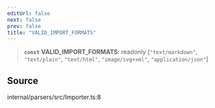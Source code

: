 ```yaml
---
editUrl: false
next: false
prev: false
title: "VALID_IMPORT_FORMATS"
---
```


> **`const`** **VALID\_IMPORT\_FORMATS**: readonly [`"text/markdown"`, `"text/plain"`, `"text/html"`, `"image/svg+xml"`, `"application/json"`]

## Source

internal/parsers/src/Importer.ts:8
